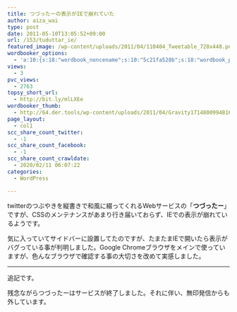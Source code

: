 ```yaml
---
title: つづったーの表示がIEで崩れていた
author: aiza_wai
type: post
date: 2011-05-10T13:05:52+09:00
url: /153/tuduttar_ie/
featured_image: /wp-content/uploads/2011/04/110404_Tweetable_728x448.png
wordbooker_options:
  - 'a:10:{s:18:"wordbook_noncename";s:10:"5c21fa528b";s:18:"wordbook_page_post";s:4:"-100";s:18:"wordbook_orandpage";s:1:"2";s:23:"wordbook_default_author";s:1:"1";s:23:"wordbook_extract_length";s:3:"256";s:19:"wordbook_actionlink";s:3:"300";s:26:"wordbooker_publish_default";s:2:"on";s:18:"wordbook_attribute";s:12:"無印発信";s:29:"wordbooker_status_update_text";s:35:": New blog post :  %title% - %link%";s:20:"wordbook_comment_get";s:2:"on";}'
views:
  - 3
pvc_views:
  - 2763
topsy_short_url:
  - http://bit.ly/mlLXEe
wordbooker_thumb:
  - http://64.der.tools/wp-content/uploads/2011/04/Gravity171480099481638.png
page_layout:
  - col1
scc_share_count_twitter:
  - -1
scc_share_count_facebook:
  - -1
scc_share_count_crawldate:
  - 2020/02/11 06:07:22
categories:
  - WordPress

---
```

twitterのつぶやきを縦書きで和風に綴ってくれるWebサービスの「**つづったー**」ですが、CSSのメンテナンスがあまり行き届いておらず、IEでの表示が崩れているようです。

<!--more-->

気に入っていてサイドバーに設置してたのですが、たまたまIEで開いたら表示がバグっている事が判明しました。Google Chromeブラウザをメインで使っていますが、色んなブラウザで確認する事の大切さを改めて実感しました。

* * *

追記です。

残念ながらつづったーはサービスが終了しました。それに伴い、無印発信からも外しています。